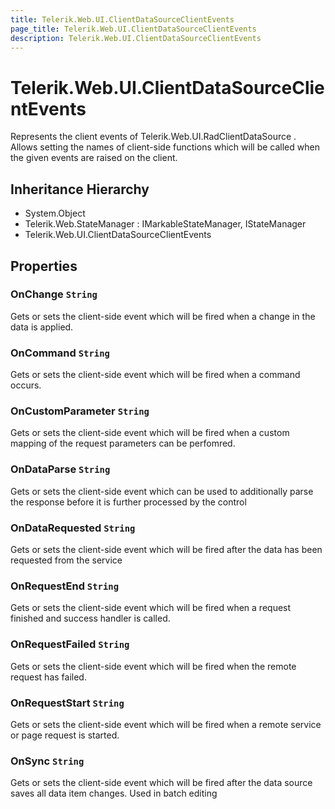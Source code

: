 ```yaml
---
title: Telerik.Web.UI.ClientDataSourceClientEvents
page_title: Telerik.Web.UI.ClientDataSourceClientEvents
description: Telerik.Web.UI.ClientDataSourceClientEvents
---
```


# Telerik.Web.UI.ClientDataSourceClientEvents

Represents the client events of Telerik.Web.UI.RadClientDataSource .
            Allows setting the names of client-side functions which will be called 
            when the given events are raised on the client.

## Inheritance Hierarchy

* System.Object
* Telerik.Web.StateManager : IMarkableStateManager, IStateManager
* Telerik.Web.UI.ClientDataSourceClientEvents

## Properties

###  OnChange `String`

Gets or sets the  client-side event which will be fired when a change in the data is applied.

###  OnCommand `String`

Gets or sets the client-side event which will be fired when a  command occurs.

###  OnCustomParameter `String`

Gets or sets the  client-side event which will be fired when a custom mapping of the request parameters can be perfomred.

###  OnDataParse `String`

Gets or sets the  client-side event which can be used to additionally parse the response before it is further processed by the control

###  OnDataRequested `String`

Gets or sets the  client-side event which will be fired after the data has been requested from the service

###  OnRequestEnd `String`

Gets or sets the client-side event which will be fired when a  request finished and success handler is called.

###  OnRequestFailed `String`

Gets or sets the  client-side event which will be fired when the remote request has failed.

###  OnRequestStart `String`

Gets or sets the client-side event which will be fired when a  remote service or page request is started.

###  OnSync `String`

Gets or sets the  client-side event which will be fired after the data source saves all data item changes. Used in batch editing

